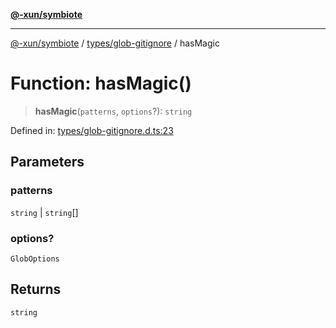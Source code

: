 [**@-xun/symbiote**](../../../README.md)

***

[@-xun/symbiote](../../../README.md) / [types/glob-gitignore](../README.md) / hasMagic

# Function: hasMagic()

> **hasMagic**(`patterns`, `options`?): `string`

Defined in: [types/glob-gitignore.d.ts:23](https://github.com/Xunnamius/symbiote/blob/d7d2a1c9c8d2f62647f000f449c77b564ff77421/types/glob-gitignore.d.ts#L23)

## Parameters

### patterns

`string` | `string`[]

### options?

`GlobOptions`

## Returns

`string`
